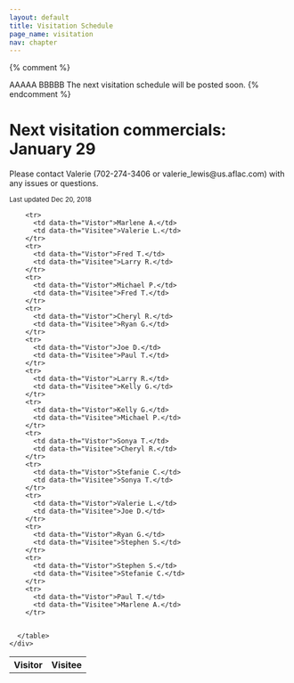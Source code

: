 ```yaml
---
layout: default
title: Visitation Schedule
page_name: visitation
nav: chapter
---
```

{% comment %}
  <tr>
    <td data-th="Vistor">AAAAA</td>
    <td data-th="Visitee">BBBBB</td>
  </tr>
  
  <tr>
    <td colspan="2">The next visitation schedule will be posted soon.</td>
  </tr>
{% endcomment %}

<div class="container margin-b-30">
  <div class="wide_banner">
    <h1>Next visitation commercials: January 29</h1>
</div>
  <div class="row">
    <div class="col-md-6 col-md-offset-3">
      <p>Please contact Valerie (702-274-3406 or valerie_lewis@us.aflac.com) with any issues or questions. </p>
      <small>Last updated Dec 20, 2018</small>
      <table class="rwd-table">
        <tr>
          <th>Visitor</th>
          <th>Visitee</th>
        </tr>

        <tr>
          <td data-th="Vistor">Marlene A.</td>
          <td data-th="Visitee">Valerie L.</td>
        </tr>
        <tr>
          <td data-th="Vistor">Fred T.</td>
          <td data-th="Visitee">Larry R.</td>
        </tr>
        <tr>
          <td data-th="Vistor">Michael P.</td>
          <td data-th="Visitee">Fred T.</td>
        </tr>
        <tr>
          <td data-th="Vistor">Cheryl R.</td>
          <td data-th="Visitee">Ryan G.</td>
        </tr>
        <tr>
          <td data-th="Vistor">Joe D.</td>
          <td data-th="Visitee">Paul T.</td>
        </tr>
        <tr>
          <td data-th="Vistor">Larry R.</td>
          <td data-th="Visitee">Kelly G.</td>
        </tr>
        <tr>
          <td data-th="Vistor">Kelly G.</td>
          <td data-th="Visitee">Michael P.</td>
        </tr>
        <tr>
          <td data-th="Vistor">Sonya T.</td>
          <td data-th="Visitee">Cheryl R.</td>
        </tr>
        <tr>
          <td data-th="Vistor">Stefanie C.</td>
          <td data-th="Visitee">Sonya T.</td>
        </tr>
        <tr>
          <td data-th="Vistor">Valerie L.</td>
          <td data-th="Visitee">Joe D.</td>
        </tr>
        <tr>
          <td data-th="Vistor">Ryan G.</td>
          <td data-th="Visitee">Stephen S.</td>
        </tr>
        <tr>
          <td data-th="Vistor">Stephen S.</td>
          <td data-th="Visitee">Stefanie C.</td>
        </tr>
        <tr>
          <td data-th="Vistor">Paul T.</td>
          <td data-th="Visitee">Marlene A.</td>
        </tr>

        
      </table>
    </div>
  </div>
</div>